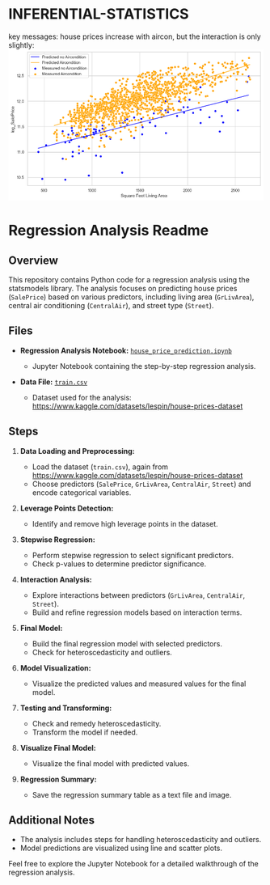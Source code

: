 # INFERENTIAL-STATISTICS
key messages:
house prices increase with aircon, but the interaction is only slightly:
![house_price_interaction](output.png)

# Regression Analysis Readme

## Overview

This repository contains Python code for a regression analysis using the statsmodels library. The analysis focuses on predicting house prices (`SalePrice`) based on various predictors, including living area (`GrLivArea`), central air conditioning (`CentralAir`), and street type (`Street`).

## Files

- **Regression Analysis Notebook:** [`house_price_prediction.ipynb`](house_price_prediction.ipynb)
  - Jupyter Notebook containing the step-by-step regression analysis.

- **Data File:** [`train.csv`](train.csv)
  - Dataset used for the analysis: https://www.kaggle.com/datasets/lespin/house-prices-dataset


## Steps

1. **Data Loading and Preprocessing:**
   - Load the dataset (`train.csv`), again from https://www.kaggle.com/datasets/lespin/house-prices-dataset
   - Choose predictors (`SalePrice`, `GrLivArea`, `CentralAir`, `Street`) and encode categorical variables.

2. **Leverage Points Detection:**
   - Identify and remove high leverage points in the dataset.

3. **Stepwise Regression:**
   - Perform stepwise regression to select significant predictors.
   - Check p-values to determine predictor significance.

4. **Interaction Analysis:**
   - Explore interactions between predictors (`GrLivArea`, `CentralAir`, `Street`).
   - Build and refine regression models based on interaction terms.

5. **Final Model:**
   - Build the final regression model with selected predictors.
   - Check for heteroscedasticity and outliers.

6. **Model Visualization:**
   - Visualize the predicted values and measured values for the final model.

7. **Testing and Transforming:**
   - Check and remedy heteroscedasticity.
   - Transform the model if needed.

8. **Visualize Final Model:**
   - Visualize the final model with predicted values.

9. **Regression Summary:**
   - Save the regression summary table as a text file and image.

## Additional Notes

- The analysis includes steps for handling heteroscedasticity and outliers.
- Model predictions are visualized using line and scatter plots.

Feel free to explore the Jupyter Notebook for a detailed walkthrough of the regression analysis.

